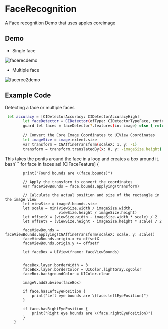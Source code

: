 FaceRecognition
================
A Face recognition Demo that uses apples coreimage

## Demo
* Single face

![facerecdemo](https://user-images.githubusercontent.com/16025198/38771772-0fc2448c-3ff7-11e8-91a9-c83df6dae985.gif)

* Multiple face 

![facerec2demo](https://user-images.githubusercontent.com/16025198/38771774-142a4632-3ff7-11e8-92e5-6f81a35ca585.gif)

## Example Code 
Detecting a face or multiple faces 
```bash
 let accuracy = [CIDetectorAccuracy: CIDetectorAccuracyHigh]
        let faceDetector = CIDetector(ofType: CIDetectorTypeFace, context: nil, options: accuracy)
        guard let faces = faceDetector?.features(in: image) else { return }
        
        // Convert the Core Image Coordinates to UIView Coordinates
        let imageSize = image.extent.size
        var transform = CGAffineTransform(scaleX: 1, y: -1)
        transform = transform.translatedBy(x: 0, y: -imageSize.height)
```
This takes the ponits around the face in a loop and creates a box around it.
bash```
  for face in faces as! [CIFaceFeature] {
            
            print("Found bounds are \(face.bounds)")
            
            // Apply the transform to convert the coordinates
            var faceViewBounds = face.bounds.applying(transform)
            
            // Calculate the actual position and size of the rectangle in the image view
            let viewSize = imageV.bounds.size
            let scale = min(viewSize.width / imageSize.width,
                            viewSize.height / imageSize.height)
            let offsetX = (viewSize.width - imageSize.width * scale) / 2
            let offsetY = (viewSize.height - imageSize.height * scale) / 2
            
            faceViewBounds = faceViewBounds.applying(CGAffineTransform(scaleX: scale, y: scale))
            faceViewBounds.origin.x += offsetX
            faceViewBounds.origin.y += offsetY
            
            let faceBox = UIView(frame: faceViewBounds)
            
            
            faceBox.layer.borderWidth = 3
            faceBox.layer.borderColor = UIColor.lightGray.cgColor
            faceBox.backgroundColor = UIColor.clear
            
            imageV.addSubview(faceBox)
            
            if face.hasLeftEyePosition {
                print("Left eye bounds are \(face.leftEyePosition)")
            }
            
            if face.hasRightEyePosition {
                print("Right eye bounds are \(face.rightEyePosition)")
            }
        }
````
